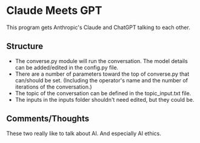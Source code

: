 # Claude Meets GPT

This program gets Anthropic's Claude and ChatGPT talking to each other. 

## Structure
- The converse.py module will run the conversation. The model details can be added/edited in the config.py file.
- There are a number of parameters toward the top of converse.py that can/should be set. (Including the operator's name and the number of iterations of the conversation.)
- The topic of the conversation can be defined in the topic_input.txt file. 
- The inputs in the inputs folder shouldn't need edited, but they could be.

## Comments/Thoughts

These two really like to talk about AI. And especially AI ethics.


